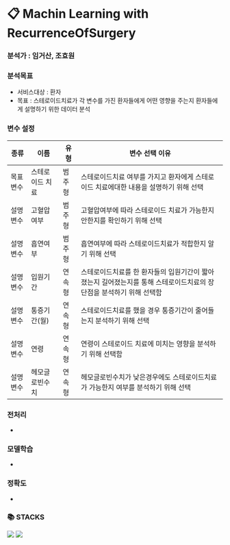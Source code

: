 # 📋 Machin Learning with RecurrenceOfSurgery
### 분석가 : 임거산, 조효원 
### 분석목표
- 서비스대상 : 환자 
- 목표 : 스테로이드치료가 각 변수를 가진 환자들에게 어떤 영향을 주는지 환자들에게 설명하기 위한 데이터 분석

 
###  변수 설정
| 종류 | 이름 | 유형 | 변수 선택 이유
|---|---|---|---|
|목표변수 |스테로이드 치료|범주형|스테로이드치료 여부를 가지고 환자에게 스테로이드 치료에대한 내용을 설명하기 위해 선택 |
|설명변수 |고혈압여부|범주형|고혈압여부에 따라 스테로이드 치료가 가능한지 안한지를 확인하기 위해 선택|
|설명변수 |흡연여부|범주형|흡연여부에 따라 스테로이드치료가 적합한지 알기 위해 선택 |
|설명변수 |입원기간|연속형| 스테로이드치료를 한 환자들의 입원기간이 짧아졌는지 길어졌는지를 통해 스테로이드치료의 장단점을 분석하기 위해 선택함|
|설명변수 |통증기간(월)|연속형|스테로이드치료를 했을 경우 통증기간이 줄어들는지 분석하기 위해 선택|
|설명변수 |연령|연속형| 연령이 스테로이드 치료에 미치는 영향을 분석하기 위해 선택함|
|설명변수 |헤모글로빈수치|연속형|헤모글로빈수치가 낮은경우에도 스테로이드치료가 가능한지 여부를 분석하기 위해 선택|

### 전처리
- 

### 모델학습
- 
### 정확도
- 

### 📚 STACKS

<img src="https://img.shields.io/badge/python-3776AB?style=for-the-badge&logo=python&logoColor=white"> 
  <img src="https://img.shields.io/badge/github-181717?style=for-the-badge&logo=github&logoColor=white">
